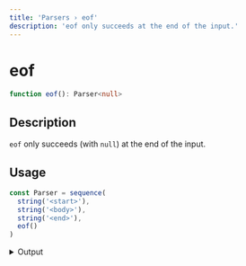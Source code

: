 ```yaml
---
title: 'Parsers › eof'
description: 'eof only succeeds at the end of the input.'
---
```


# eof

```typescript {{ withLineNumbers: false }}
function eof(): Parser<null>
```

## Description

`eof` only succeeds (with `null`) at the end of the input.

## Usage

```typescript
const Parser = sequence(
  string('<start>'),
  string('<body>'),
  string('<end>'),
  eof()
)
```

<details>
  <summary>Output</summary>

  ### Success

  ```typescript
  run(Parser).with(`<start><body><end>`)

  {
    kind: 'success',
    state: { text: '<start><body><end>', index: 18 },
    value: [ '<start>', '<body>', '<end>', null ]
  }
  ```

  ### Failure

  ```typescript
  run(Parser).with(`<start><body><end>\n`)

  {
    kind: 'failure',
    state: { text: '<start><body><end>\n', index: 18 },
    expected: 'end of input'
  }
  ```
</details>
